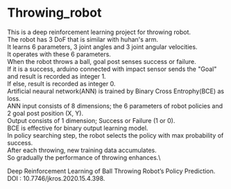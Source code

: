 # Throwing_robot

This is a deep reinforcement learning project for throwing robot.\
The robot has 3 DoF that is similar with huhan's arm.\
It learns 6 parameters, 3 joint angles and 3 joint angular velocities.\
It operates with these 6 parameters.\
When the robot throws a ball, goal post senses success or failure.\
If it is a success, arduino connected with impact sensor sends the "Goal" and result is recorded as integer 1.\
If else, result is recorded as integer 0.\
Artificial neaural network(ANN) is trained by Binary Cross Entrophy(BCE) as loss.\
ANN input consists of 8 dimensions; the 6 parameters of robot policies and 2 goal post position (X, Y).\
Output consists of 1 dimension; Success or Failure (1 or 0).\
BCE is effective for binary output learning model.\
In policy searching step, the robot selects the policy with max probability of success.\
After each throwing, new training data accumulates.\
So gradually the performance of throwing enhances.\

Deep Reinforcement Learning of Ball Throwing Robot’s Policy Prediction.\
DOI : 10.7746/jkros.2020.15.4.398.
